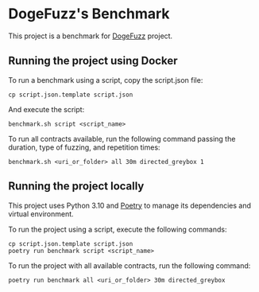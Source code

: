 # DogeFuzz's Benchmark

This project is a benchmark for [DogeFuzz](https://github.com/pamunb/dogefuzz) project.

## Running the project using Docker

To run a benchmark using a script, copy the script.json file:

```
cp script.json.template script.json
```

And execute the script:

```
benchmark.sh script <script_name>
```

To run all contracts available, run the following command passing the duration, type of fuzzing, and repetition times:

```
benchmark.sh <uri_or_folder> all 30m directed_greybox 1
```

## Running the project locally
This project uses Python 3.10 and [Poetry](https://python-poetry.org/) to manage its dependencies and virtual environment.

To run the project using a script, execute the following commands:
```
cp script.json.template script.json
poetry run benchmark script <script_name>
```

To run the project with all available contracts, run the following command:

```
poetry run benchmark all <uri_or_folder> 30m directed_greybox
```
